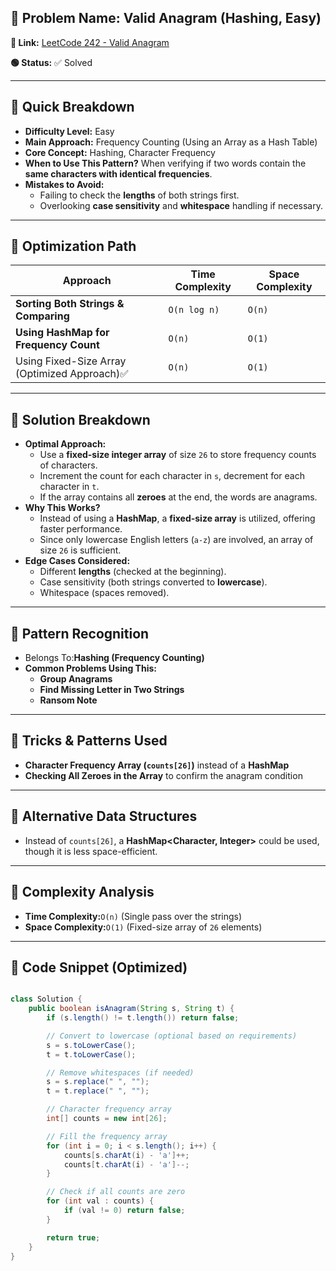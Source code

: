 ## 🔹 Problem Name: **Valid Anagram** (Hashing, Easy)

**🔗 Link:** [LeetCode 242 - Valid Anagram](https://leetcode.com/problems/valid-anagram/description/)

**🟢 Status:** ✅ Solved

---

## 🔹 Quick Breakdown

* **Difficulty Level:** Easy
* **Main Approach:** Frequency Counting (Using an Array as a Hash Table)
* **Core Concept:** Hashing, Character Frequency
* **When to Use This Pattern?** When verifying if two words contain the **same characters with identical frequencies**.
* **Mistakes to Avoid:**
  * Failing to check the **lengths** of both strings first.
  * Overlooking **case sensitivity** and **whitespace** handling if necessary.

---

## 🔹 Optimization Path


| Approach                                      | Time Complexity | Space Complexity |
| --------------------------------------------- | --------------- | ---------------- |
| **Sorting Both Strings & Comparing**          | `O(n log n)`    | `O(n)`           |
| **Using HashMap for Frequency Count**         | `O(n)`          | `O(1)`           |
| Using Fixed-Size Array (Optimized Approach)✅ | `O(n)`          | `O(1)`           |

---

## 🔹 Solution Breakdown

* **Optimal Approach:**
  * Use a **fixed-size integer array** of size `26` to store frequency counts of characters.
  * Increment the count for each character in `s`, decrement for each character in `t`.
  * If the array contains all **zeroes** at the end, the words are anagrams.
* **Why This Works?**
  * Instead of using a **HashMap**, a **fixed-size array** is utilized, offering faster performance.
  * Since only lowercase English letters (`a-z`) are involved, an array of size `26` is sufficient.
* **Edge Cases Considered:**
  * Different **lengths** (checked at the beginning).
  * Case sensitivity (both strings converted to **lowercase**).
  * Whitespace (spaces removed).

---

## 🔹 Pattern Recognition

* Belongs To:**Hashing (Frequency Counting)**
* **Common Problems Using This:**
  * **Group Anagrams**
  * **Find Missing Letter in Two Strings**
  * **Ransom Note**

---

## 🔹 Tricks & Patterns Used

* **Character Frequency Array (`counts[26]`)** instead of a **HashMap**
* **Checking All Zeroes in the Array** to confirm the anagram condition

---

## 🔹 Alternative Data Structures

* Instead of `counts[26]`, a **HashMap<Character, Integer>** could be used, though it is less space-efficient.

---

## 🔹 Complexity Analysis

* **Time Complexity:**`O(n)` (Single pass over the strings)
* **Space Complexity:**`O(1)` (Fixed-size array of `26` elements)

---

## 🔹 Code Snippet (Optimized)

```java

class Solution {
    public boolean isAnagram(String s, String t) {
        if (s.length() != t.length()) return false;

        // Convert to lowercase (optional based on requirements)
        s = s.toLowerCase();
        t = t.toLowerCase();

        // Remove whitespaces (if needed)
        s = s.replace(" ", "");
        t = t.replace(" ", "");

        // Character frequency array
        int[] counts = new int[26];

        // Fill the frequency array
        for (int i = 0; i < s.length(); i++) {
            counts[s.charAt(i) - 'a']++;
            counts[t.charAt(i) - 'a']--;
        }

        // Check if all counts are zero
        for (int val : counts) {
            if (val != 0) return false;
        }

        return true;
    }
}
```
